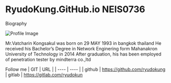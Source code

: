 # RyudoKung.GitHub.io NEIS0736

Biography

![Profile Image](https://sv1.picz.in.th/images/2020/11/22/bmMKof.jpg)

Mr.Vatcharin Kongsakul was born on 29 MAY 1993 in bangkok thailand He received his Bachelor’s Degree in Network Enginering form Mahanakron University of Technology in 2014 After graduation, his has been employed of penetration tester by mindterra co.,ltd

Follow me 
| GIT | URL |
| ---- | ---- |
| github | https://github.com/ryudokung
| gitlab | https://gitlab.com/ryudokun

